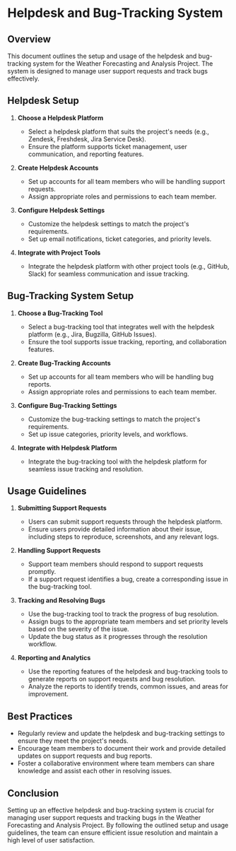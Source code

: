 # Helpdesk and Bug-Tracking System

## Overview

This document outlines the setup and usage of the helpdesk and bug-tracking system for the Weather Forecasting and Analysis Project. The system is designed to manage user support requests and track bugs effectively.

## Helpdesk Setup

1. **Choose a Helpdesk Platform**
   - Select a helpdesk platform that suits the project's needs (e.g., Zendesk, Freshdesk, Jira Service Desk).
   - Ensure the platform supports ticket management, user communication, and reporting features.

2. **Create Helpdesk Accounts**
   - Set up accounts for all team members who will be handling support requests.
   - Assign appropriate roles and permissions to each team member.

3. **Configure Helpdesk Settings**
   - Customize the helpdesk settings to match the project's requirements.
   - Set up email notifications, ticket categories, and priority levels.

4. **Integrate with Project Tools**
   - Integrate the helpdesk platform with other project tools (e.g., GitHub, Slack) for seamless communication and issue tracking.

## Bug-Tracking System Setup

1. **Choose a Bug-Tracking Tool**
   - Select a bug-tracking tool that integrates well with the helpdesk platform (e.g., Jira, Bugzilla, GitHub Issues).
   - Ensure the tool supports issue tracking, reporting, and collaboration features.

2. **Create Bug-Tracking Accounts**
   - Set up accounts for all team members who will be handling bug reports.
   - Assign appropriate roles and permissions to each team member.

3. **Configure Bug-Tracking Settings**
   - Customize the bug-tracking settings to match the project's requirements.
   - Set up issue categories, priority levels, and workflows.

4. **Integrate with Helpdesk Platform**
   - Integrate the bug-tracking tool with the helpdesk platform for seamless issue tracking and resolution.

## Usage Guidelines

1. **Submitting Support Requests**
   - Users can submit support requests through the helpdesk platform.
   - Ensure users provide detailed information about their issue, including steps to reproduce, screenshots, and any relevant logs.

2. **Handling Support Requests**
   - Support team members should respond to support requests promptly.
   - If a support request identifies a bug, create a corresponding issue in the bug-tracking tool.

3. **Tracking and Resolving Bugs**
   - Use the bug-tracking tool to track the progress of bug resolution.
   - Assign bugs to the appropriate team members and set priority levels based on the severity of the issue.
   - Update the bug status as it progresses through the resolution workflow.

4. **Reporting and Analytics**
   - Use the reporting features of the helpdesk and bug-tracking tools to generate reports on support requests and bug resolution.
   - Analyze the reports to identify trends, common issues, and areas for improvement.

## Best Practices

- Regularly review and update the helpdesk and bug-tracking settings to ensure they meet the project's needs.
- Encourage team members to document their work and provide detailed updates on support requests and bug reports.
- Foster a collaborative environment where team members can share knowledge and assist each other in resolving issues.

## Conclusion

Setting up an effective helpdesk and bug-tracking system is crucial for managing user support requests and tracking bugs in the Weather Forecasting and Analysis Project. By following the outlined setup and usage guidelines, the team can ensure efficient issue resolution and maintain a high level of user satisfaction.
